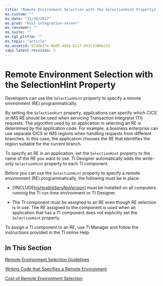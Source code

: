 ```yaml
---
title: "Remote Environment Selection with the SelectionHint Property1 | Microsoft Docs"
ms.custom: ""
ms.date: "11/30/2017"
ms.prod: "host-integration-server"
ms.reviewer: ""
ms.suite: ""
ms.tgt_pltfrm: ""
ms.topic: "article"
ms.assetid: 6336b17e-0e05-4d5b-b117-953c2306bc22
caps.latest.revision: 3
---
```

# Remote Environment Selection with the SelectionHint Property
Developers can use the `SelectionHint` property to specify a remote environment (RE) programmatically.  
  
 By setting the `SelectionHint` property, applications can specify which CICS or IMS RE should be used when servicing Transaction Integrator (TI) requests. The algorithm used by an application in selecting an RE is determined by the application code. For example, a business enterprise can use separate CICS or IMS regions when handling requests from different branches. In this case, the application chooses the RE that identifies the region suitable for the current branch.  
  
 To specify an RE in an application, set the `SelectionHint` property to the name of the RE you want to use. TI Designer automatically adds the write-only `SelectionHint` property to each TI component.  
  
 Before you can use the `SelectionHint` property to specify a remote environment (RE) programmatically, the following must be in place:  
  
-   [!INCLUDE[hisHostIntServNoVersion](../includes/hishostintservnoversion-md.md)] must be installed on all computers running the TI run-time environment or TI Designer.  
  
-   The TI component must be assigned to an RE even though RE selection is in use. The RE assigned to the component is used when an application that has a TI component does not explicitly set the `SelectionHint` property.  
  
 To assign a TI component to an RE, use TI Manager and follow the instructions provided in the TI online Help.  
  
## In This Section  
 [Remote Environment Selection Guidelines](../core/remote-environment-selection-guidelines2.md)  
  
 [Writing Code that Specifies a Remote Environment](../core/writing-code-that-specifies-a-remote-environment2.md)  
  
 [Cost of Remote Environment Selection](../core/cost-of-remote-environment-selection1.md)